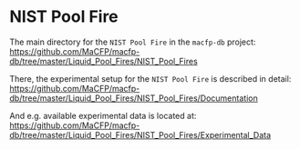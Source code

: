 # NIST Pool Fire

The main directory for the `NIST Pool Fire` in the `macfp-db` project:
https://github.com/MaCFP/macfp-db/tree/master/Liquid_Pool_Fires/NIST_Pool_Fires

There, the experimental setup for the `NIST Pool Fire` is described in detail: 
https://github.com/MaCFP/macfp-db/tree/master/Liquid_Pool_Fires/NIST_Pool_Fires/Documentation

And e.g. available experimental data is located at:
https://github.com/MaCFP/macfp-db/tree/master/Liquid_Pool_Fires/NIST_Pool_Fires/Experimental_Data
